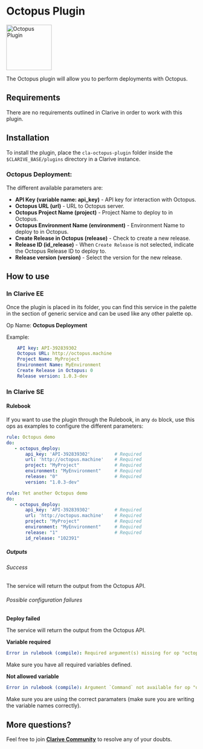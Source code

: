# Octopus Plugin

<img src="https://cdn.rawgit.com/clarive/cla-octopus-plugin/master/public/icon/octopus.svg?sanitize=true" alt="Octopus Plugin" title="Octopus Plugin" width="120" height="120">

The Octopus plugin will allow you to perform deployments with Octopus.

## Requirements

There are no requirements outlined in Clarive in order to work with this plugin.

## Installation

To install the plugin, place the `cla-octopus-plugin` folder inside the `$CLARIVE_BASE/plugins`
directory in a Clarive instance.

### Octopus Deployment:

The different available parameters are:

- **API Key (variable name: api_key)** - API key for interaction with Octopus.
- **Octopus URL (url)** - URL to Octopus server. 
- **Octopus Project Name (project)** - Project Name to deploy to in Octopus.
- **Octopus Environment Name (environment)** - Environment Name to deploy to in Octopus.
- **Create Release in Octopus (release)** - Check to create a new release.
- **Release ID (id_release)** - When `Create Release` is not selected, indicate the Octopus Release ID to deploy to.
- **Release version (version)** - Select the version for the new release.

## How to use

### In Clarive EE

Once the plugin is placed in its folder, you can find this service in the palette in the section of generic service and can be used like any other palette op.

Op Name: **Octopus Deployment**

Example:

```yaml
    API key: API-392839302
    Octopus URL: http://octopus.machine
    Project Name: MyProject
    Environment Name: MyEnvironment
    Create Release in Octopus: 0
    Release version: 1.0.3-dev
``` 

### In Clarive SE

#### Rulebook

If you want to use the plugin through the Rulebook, in any `do` block, use this ops as examples to configure the different parameters:

```yaml
rule: Octopus demo
do:
   - octopus_deploy:
       api_key: 'API-392839302'         # Required
       url: 'http://octopus.machine'    # Required
       project: "MyProject"             # Required
       environment: "MyEnvironment"     # Required
       release: "0"                     # Required
       version: "1.0.3-dev"
```

```yaml
rule: Yet another Octopus demo
do:
   - octopus_deploy:
       api_key: 'API-392839302'         # Required
       url: 'http://octopus.machine'    # Required
       project: "MyProject"             # Required
       environment: "MyEnvironment"     # Required
       release: "1"                     # Required
       id_release: "102391"
```

##### Outputs

###### Success

The service will return the output from the Octopus API.

###### Possible configuration failures

**Deploy failed**

The service will return the output from the Octopus API.

**Variable required**

```yaml
Error in rulebook (compile): Required argument(s) missing for op "octopus_deploy": "url"
```

Make sure you have all required variables defined.

**Not allowed variable**

```yaml
Error in rulebook (compile): Argument `Command` not available for op "octopus_deploy"
```

Make sure you are using the correct paramaters (make sure you are writing the variable names correctly).

## More questions?

Feel free to join **[Clarive Community](https://community.clarive.com/)** to resolve any of your doubts.